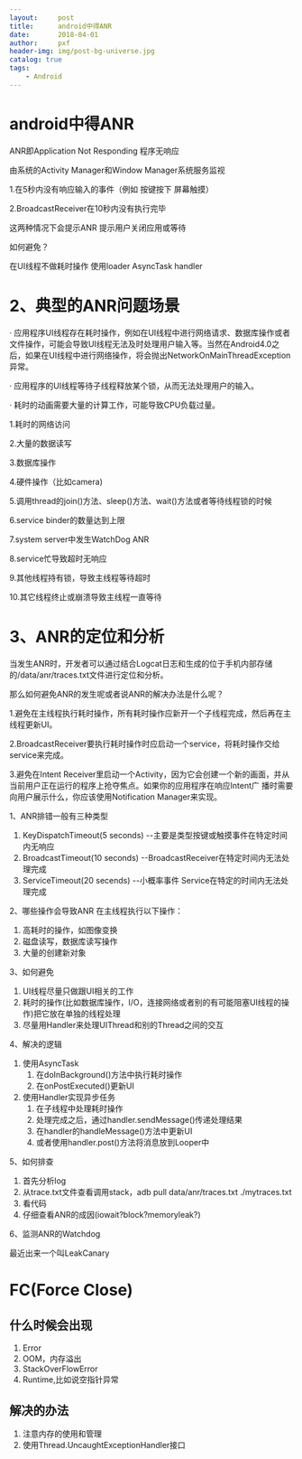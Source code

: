 ```yaml
---
layout:     post
title:      android中得ANR
date:       2018-04-01
author:     pxf
header-img: img/post-bg-universe.jpg
catalog: true
tags:
    - Android
---
```

android中得ANR
===


ANR即Application Not Responding 程序无响应 

由系统的Activity Manager和Window Manager系统服务监视

1.在5秒内没有响应输入的事件（例如 按键按下 屏幕触摸）

2.BroadcastReceiver在10秒内没有执行完毕

这两种情况下会提示ANR 提示用户关闭应用或等待

如何避免？

在UI线程不做耗时操作  使用loader AsyncTask handler 

# 2、典型的ANR问题场景

 · 应用程序UI线程存在耗时操作，例如在UI线程中进行网络请求、数据库操作或者文件操作，可能会导致UI线程无法及时处理用户输入等。当然在Android4.0之后，如果在UI线程中进行网络操作，将会抛出NetworkOnMainThreadException异常。

 · 应用程序的UI线程等待子线程释放某个锁，从而无法处理用户的输入。

 · 耗时的动画需要大量的计算工作，可能导致CPU负载过量。

1.耗时的网络访问

2.大量的数据读写

3.数据库操作

4.硬件操作（比如camera)

5.调用thread的join()方法、sleep()方法、wait()方法或者等待线程锁的时候

6.service binder的数量达到上限

7.system server中发生WatchDog ANR

8.service忙导致超时无响应

9.其他线程持有锁，导致主线程等待超时

10.其它线程终止或崩溃导致主线程一直等待

# 3、ANR的定位和分析

  当发生ANR时，开发者可以通过结合Logcat日志和生成的位于手机内部存储的/data/anr/traces.txt文件进行定位和分析。

那么如何避免ANR的发生呢或者说ANR的解决办法是什么呢？

1.避免在主线程执行耗时操作，所有耗时操作应新开一个子线程完成，然后再在主线程更新UI。

2.BroadcastReceiver要执行耗时操作时应启动一个service，将耗时操作交给service来完成。

3.避免在Intent Receiver里启动一个Activity，因为它会创建一个新的画面，并从当前用户正在运行的程序上抢夺焦点。如果你的应用程序在响应Intent广 播时需要向用户展示什么，你应该使用Notification Manager来实现。

1、ANR排错一般有三种类型

1.  KeyDispatchTimeout(5 seconds) --主要是类型按键或触摸事件在特定时间内无响应
2.  BroadcastTimeout(10 seconds) --BroadcastReceiver在特定时间内无法处理完成
3.  ServiceTimeout(20 secends) --小概率事件 Service在特定的时间内无法处理完成

2、哪些操作会导致ANR 在主线程执行以下操作：

1.  高耗时的操作，如图像变换
2.  磁盘读写，数据库读写操作
3.  大量的创建新对象

3、如何避免

1.  UI线程尽量只做跟UI相关的工作
2.  耗时的操作(比如数据库操作，I/O，连接网络或者别的有可能阻塞UI线程的操作)把它放在单独的线程处理
3.  尽量用Handler来处理UIThread和别的Thread之间的交互

4、解决的逻辑

1.  使用AsyncTask
    1.  在doInBackground()方法中执行耗时操作
    2.  在onPostExecuted()更新UI
2.  使用Handler实现异步任务
    1.  在子线程中处理耗时操作
    2.  处理完成之后，通过handler.sendMessage()传递处理结果
    3.  在handler的handleMessage()方法中更新UI
    4.  或者使用handler.post()方法将消息放到Looper中

5、如何排查

1.  首先分析log
2.  从trace.txt文件查看调用stack，adb pull data/anr/traces.txt ./mytraces.txt
3.  看代码
4.  仔细查看ANR的成因(iowait?block?memoryleak?)

6、监测ANR的Watchdog

最近出来一个叫LeakCanary

# FC(Force Close)
## 什么时候会出现

1.  Error
2.  OOM，内存溢出
3.  StackOverFlowError
4.  Runtime,比如说空指针异常

## 解决的办法

1.  注意内存的使用和管理
2.  使用Thread.UncaughtExceptionHandler接口
